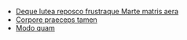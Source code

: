 - [Deque lutea reposco frustraque Marte matris aera](#deque-lutea-reposco-frustraque-marte-matris-aera)
- [Corpore praeceps tamen](#corpore-praeceps-tamen)
- [Modo quam](#modo-quam)
